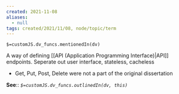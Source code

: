 ```yaml
---
created: 2021-11-08 
aliases:
  - null
tags: created/2021/11/08, node/topic/term
---
```

`$=customJS.dv_funcs.mentionedIn(dv)`

A way of defining [[API (Application Programming Interface)|API]] endpoints. Seperate out user interface, stateless, cacheless
- Get, Put, Post, Delete were not a part of the original dissertation

**See**::
*`$=customJS.dv_funcs.outlinedIn(dv, this)`*